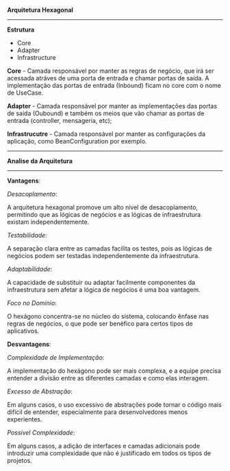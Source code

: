 **Arquitetura Hexagonal**

----------------------------------------

**Estrutura**
- Core
- Adapter
- Infrastructure

**Core** - Camada responsável por manter as regras de negócio, que irá ser acessada atráves de uma porta de entrada e chamar portas de saída. A implementação das portas de entrada (Inbound) ficam no core com o nome de UseCase.

**Adapter** - Camada responsável por manter as implementações das portas de saída (Oubound) e também os meios que vão chamar as portas de entrada (controller, mensageria, etc);

**Infrastrucutre** - Camada responsável por manter as configurações da aplicação, como BeanConfiguration por exemplo.

----------------------------------------

**Analise da Arquitetura**

----------------------------------------

**Vantagens**:

_Desacoplamento_:

A arquitetura hexagonal promove um alto nível de desacoplamento, permitindo que as lógicas de negócios e as lógicas de infraestrutura existam independentemente.

_Testabilidade_:

A separação clara entre as camadas facilita os testes, pois as lógicas de negócios podem ser testadas independentemente da infraestrutura.

_Adaptabilidade_:

A capacidade de substituir ou adaptar facilmente componentes da infraestrutura sem afetar a lógica de negócios é uma boa vantagem.

_Foco no Domínio_:

O hexágono concentra-se no núcleo do sistema, colocando ênfase nas regras de negócios, o que pode ser benéfico para certos tipos de aplicativos.

**Desvantagens**:

_Complexidade de Implementação_:

A implementação do hexágono pode ser mais complexa, e a equipe precisa entender a divisão entre as diferentes camadas e como elas interagem.

_Excesso de Abstração_:

Em alguns casos, o uso excessivo de abstrações pode tornar o código mais difícil de entender, especialmente para desenvolvedores menos experientes.

_Possível Complexidade_:

Em alguns casos, a adição de interfaces e camadas adicionais pode introduzir uma complexidade que não é justificado em todos os tipos de projetos.